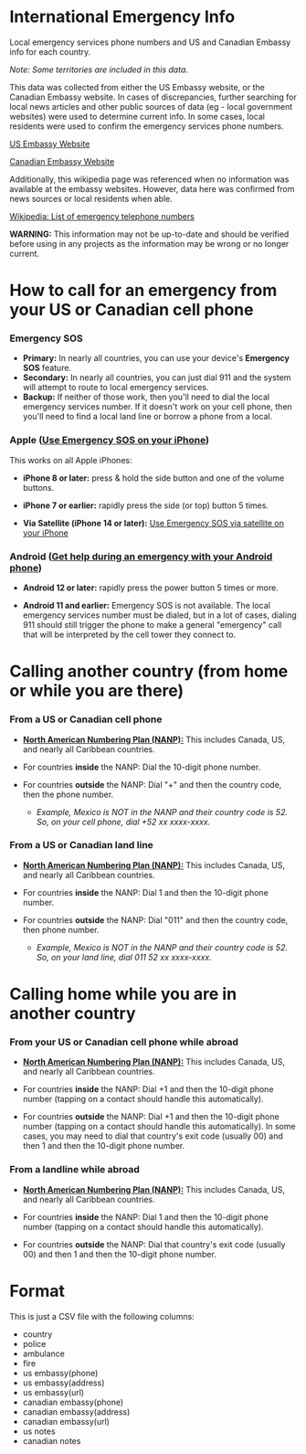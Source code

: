 # International Emergency Info

Local emergency services phone numbers and US and Canadian Embassy info for each country.

<em>Note: Some territories are included in this data.</em>

This data was collected from either the US Embassy website, or the Canadian Embassy website. In cases of discrepancies, further searching for local news articles and other public sources of data (eg - local government websites) were used to determine current info. In some cases, local residents were used to confirm the emergency services phone numbers.

[US Embassy Website](https://www.usembassy.gov/)

[Canadian Embassy Website](https://www.international.gc.ca/)

Additionally, this wikipedia page was referenced when no information was available at the embassy websites. However, data here was confirmed from news sources or local residents when able.

[Wikipedia: List of emergency telephone numbers](https://en.wikipedia.org/wiki/List_of_emergency_telephone_numbers#See_also)

**WARNING:** This information may not be up-to-date and should be verified before using in any projects as the information may be wrong or no longer current.

# How to call for an emergency from your US or Canadian cell phone

### Emergency SOS

- **Primary:** In nearly all countries, you can use your device's **Emergency SOS** feature.
- **Secondary:** In nearly all countries, you can just dial 911 and the system will attempt to route to local emergency services.
- **Backup:** If neither of those work, then you'll need to dial the local emergency services number. If it doesn't work on your cell phone, then you'll need to find a local land line or borrow a phone from a local.

### Apple ([Use Emergency SOS on your iPhone](https://support.apple.com/en-us/HT208076))

This works on all Apple iPhones:

- **iPhone 8 or later:** press & hold the side button and one of the volume buttons.

- **iPhone 7 or earlier:** rapidly press the side (or top) button 5 times.

- **Via Satellite (iPhone 14 or later):** [Use Emergency SOS via satellite on your iPhone](https://support.apple.com/en-us/HT213426)

### Android ([Get help during an emergency with your Android phone](https://support.apple.com/en-us/HT208076](https://support.google.com/android/answer/9319337)))

- **Android 12 or later:** rapidly press the power button 5 times or more.

- **Android 11 and earlier:** Emergency SOS is not available. The local emergency services number must be dialed, but in a lot of cases, dialing 911 should still trigger the phone to make a general "emergency" call that will be interpreted by the cell tower they connect to.

# Calling another country (from home or while you are there)

### From a US or Canadian cell phone

- [**North American Numbering Plan (NANP):**](https://en.wikipedia.org/wiki/North_American_Numbering_Plan) This includes Canada, US, and nearly all Caribbean countries.

- For countries **inside** the NANP: Dial the 10-digit phone number.

- For countries **outside** the NANP: Dial "+" and then the country code, then the phone number.

  - <em>Example, Mexico is NOT in the NANP and their country code is 52. So, on your cell phone, dial +52 xx xxxx-xxxx.</em>

### From a US or Canadian land line

- [**North American Numbering Plan (NANP):**](https://en.wikipedia.org/wiki/North_American_Numbering_Plan) This includes Canada, US, and nearly all Caribbean countries.

- For countries **inside** the NANP: Dial 1 and then the 10-digit phone number.

- For countries **outside** the NANP: Dial "011" and then the country code, then phone number.

  - <em>Example, Mexico is NOT in the NANP and their country code is 52. So, on your land line, dial 011 52 xx xxxx-xxxx.</em>

# Calling home while you are in another country

### From your US or Canadian cell phone while abroad

- [**North American Numbering Plan (NANP):**](https://en.wikipedia.org/wiki/North_American_Numbering_Plan) This includes Canada, US, and nearly all Caribbean countries.

- For countries **inside** the NANP: Dial +1 and then the 10-digit phone number (tapping on a contact should handle this automatically).

- For countries **outside** the NANP: Dial +1 and then the 10-digit phone number (tapping on a contact should handle this automatically). In some cases, you may need to dial that country's exit code (usually 00) and then 1 and then the 10-digit phone number.

### From a landline while abroad

- [**North American Numbering Plan (NANP):**](https://en.wikipedia.org/wiki/North_American_Numbering_Plan) This includes Canada, US, and nearly all Caribbean countries.

- For countries **inside** the NANP: Dial 1 and then the 10-digit phone number (tapping on a contact should handle this automatically).

- For countries **outside** the NANP: Dial that country's exit code (usually 00) and then 1 and then the 10-digit phone number.

# Format

This is just a CSV file with the following columns:

- country
- police
- ambulance
- fire
- us embassy(phone)
- us embassy(address)
- us embassy(url)
- canadian embassy(phone)
- canadian embassy(address)
- canadian embassy(url)
- us notes
- canadian notes
